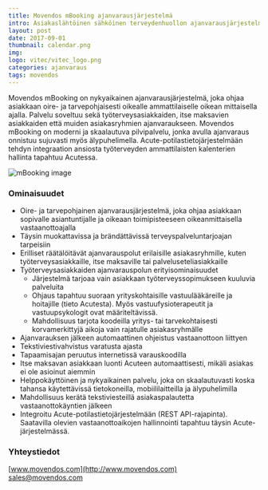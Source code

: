 ```yaml
---
title: Movendos mBooking ajanvarausjärjestelmä
intro: Asiakaslähtöinen sähköinen terveydenhuollon ajanvarausjärjestelmä 
layout: post
date: 2017-09-01
thumbnail: calendar.png
img: 
logo: vitec/vitec_logo.png
categories: ajanvaraus
tags: movendos
---
```


Movendos mBooking on nykyaikainen ajanvarausjärjestelmä, joka ohjaa asiakkaan oire- ja tarvepohjaisesti oikealle ammattilaiselle oikean mittaisella ajalla. Palvelu soveltuu sekä työterveysasiakkaiden, itse maksavien asiakkaiden että muiden asiakasryhmien ajanvaraukseen. Movendos mBooking on moderni ja skaalautuva pilvipalvelu, jonka avulla ajanvaraus onnistuu sujuvasti myös älypuhelimella. Acute-potilastietojärjestelmään tehdyn integraation ansiosta työterveyden ammattilaisten kalenterien hallinta tapahtuu Acutessa.

![mBooking image](/portfolio/movendos/movendos_mBooking_displays_rev3.jpg)

### Ominaisuudet

- Oire- ja tarvepohjainen ajanvarausjärjestelmä, joka ohjaa asiakkaan sopivalle asiantuntijalle ja oikeaan toimipisteeseen oikeanmittaisella vastaanottoajalla
- Täysin muokattavissa ja brändättävissä terveyspalveluntarjoajan tarpeisiin 
- Erilliset räätälöitävät ajanvarauspolut erilaisille asiakasryhmille, kuten työterveysasiakkaille, itse maksaville tai palveluseteliasiakkaille 
- Työterveysasiakkaiden ajanvarauspolun erityisominaisuudet
    - Järjestelmä tarjoaa vain asiakkaan työterveyssopimukseen kuuluvia palveluita
    - Ohjaus tapahtuu suoraan yrityskohtaisille vastuulääkäreille ja hoitajille (tieto Acutesta). Myös vastuufysioterapeutit ja vastuupsykologit ovat määriteltävissä.
    - Mahdollisuus tarjota koodeilla yritys- tai tarvekohtaisesti korvamerkittyjä aikoja vain rajatulle asiakasryhmälle
- Ajanvarauksen jälkeen automaattinen ohjeistus vastaanottoon liittyen
- Tekstiviestivahvistus varatusta ajasta
- Tapaamisajan peruutus internetissä varauskoodilla
- Itse maksavan asiakkaan luonti Acuteen automaattisesti, mikäli asiakas ei ole asioinut aiemmin
- Helppokäyttöinen ja nykyaikainen palvelu, joka on skaalautuvasti koska tahansa käytettävissä tietokoneilla, mobiililaitteilla ja älypuhelimilla
- Mahdollisuus kerätä tekstiviesteillä asiakaspalautetta vastaanottokäyntien jälkeen
- Integroitu Acute-potilastietojärjestelmään (REST API-rajapinta). Saatavilla olevien vastaanottoaikojen hallinnointi tapahtuu täysin Acute-järjestelmässä.

### Yhteystiedot

[www.movendos.com](http://www.movendos.com)  
[sales@movendos.com](mailto://sales@movendos.com)

<a href="https://www.linkedin.com/company/movendos"><i class="fa fa-linkedin"></i></a> 
<a href="https://twitter.com/movendos"><i class="fa fa-twitter"></i></a>  

